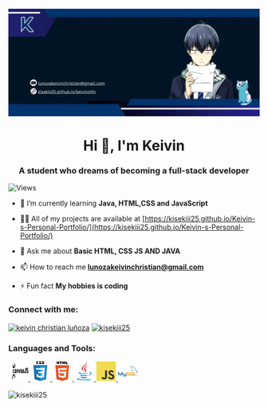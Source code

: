 ![logo](Cover.gif)
<h1 align="center">Hi 👋, I'm Keivin</h1>
<h3 align="center">A student who dreams of becoming a full-stack developer</h3>

<img align="left" src="https://camo.githubusercontent.com/73420057bc36b57e771a462aefde722b7c386a6b9d978f21f225d9127ee48369/68747470733a2f2f6b6f6d617265762e636f6d2f67687076632f3f757365726e616d653d307833656638266c6162656c3d50726f66696c65253230566965777326636f6c6f723d353635663839267374796c653d666c6174" alt="Views" data-canonical-src="https://komarev.com/ghpvc/?username=0x3ef8&amp;label=Profile%20Views&amp;color=565f89&amp;style=flat" style="max-width: 100%;"> <br/>

- 🌱 I’m currently learning **Java, HTML,CSS and JavaScript**

- 👨‍💻 All of my projects are available at [https://kisekiii25.github.io/Keivin-s-Personal-Portfolio/](https://kisekiii25.github.io/Keivin-s-Personal-Portfolio/)

- 💬 Ask me about **Basic HTML, CSS JS AND JAVA**

- 📫 How to reach me **lunozakeivinchristian@gmail.com**

- ⚡ Fun fact **My hobbies is coding**

<h3 align="left">Connect with me:</h3>
<p align="left">
<a href="https://www.facebook.com/Kisekiii25" target="blank"><img align="center" src="https://raw.githubusercontent.com/rahuldkjain/github-profile-readme-generator/master/src/images/icons/Social/facebook.svg" alt="keivin christian luñoza" height="30" width="40" /></a>
<a href="https://instagram.com/kisekiii25" target="blank"><img align="center" src="https://raw.githubusercontent.com/rahuldkjain/github-profile-readme-generator/master/src/images/icons/Social/instagram.svg" alt="kisekiii25" height="30" width="40" /></a>
</p>

<h3 align="left">Languages and Tools:</h3>
<p align="left"> <a href="https://canvasjs.com" target="_blank" rel="noreferrer"> <img src="https://raw.githubusercontent.com/Hardik0307/Hardik0307/master/assets/canvasjs-charts.svg" alt="canvasjs" width="40" height="40"/> </a> <a href="https://www.w3schools.com/css/" target="_blank" rel="noreferrer"> <img src="https://raw.githubusercontent.com/devicons/devicon/master/icons/css3/css3-original-wordmark.svg" alt="css3" width="40" height="40"/> </a> <a href="https://www.w3.org/html/" target="_blank" rel="noreferrer"> <img src="https://raw.githubusercontent.com/devicons/devicon/master/icons/html5/html5-original-wordmark.svg" alt="html5" width="40" height="40"/> </a> <a href="https://www.java.com" target="_blank" rel="noreferrer"> <img src="https://raw.githubusercontent.com/devicons/devicon/master/icons/java/java-original.svg" alt="java" width="40" height="40"/> </a> <a href="https://developer.mozilla.org/en-US/docs/Web/JavaScript" target="_blank" rel="noreferrer"> <img src="https://raw.githubusercontent.com/devicons/devicon/master/icons/javascript/javascript-original.svg" alt="javascript" width="40" height="40"/> </a> <a href="https://www.mysql.com/" target="_blank" rel="noreferrer"> <img src="https://raw.githubusercontent.com/devicons/devicon/master/icons/mysql/mysql-original-wordmark.svg" alt="mysql" width="40" height="40"/> </a> </p>

<p><img align="center" src="https://github-readme-streak-stats.herokuapp.com/?user=kisekiii25&" alt="kisekiii25" /></p>

